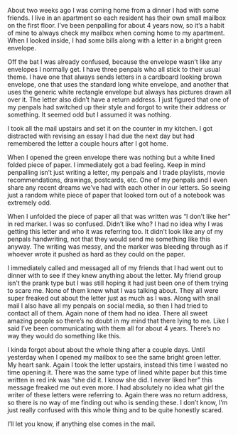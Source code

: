 About two weeks ago I was coming home from a dinner I had with some friends. I live in an apartment so each resident has their own small mailbox on the first floor. I’ve been penpalling for about 4 years now, so it’s a habit of mine to always check my mailbox when coming home to my apartment. When I looked inside, I had some bills along with a letter in a bright green envelope. 

Off the bat I was already confused, because the envelope wasn’t like any envelopes I normally get. I have three penpals who all stick to their usual theme. I have one that always sends letters in a cardboard looking brown envelope, one that uses the standard long white envelope, and another that uses the generic white rectangle envelope but always has pictures drawn all over it. The letter also didn’t have a return address. I just figured that one of my penpals had switched up their style and forgot to write their address or something. It seemed odd but I assumed it was nothing.

 I took all the mail upstairs and set it on the counter in my kitchen. I got distracted with revising an essay I had due the next day but had remembered the letter a couple hours after I got home. 

When I opened the green envelope there was nothing but a white lined folded piece of paper. I immediately got a bad feeling. Keep in mind penpalling isn’t just writing a letter, my penpals and I trade playlists, movie recommendations, drawings, postcards, etc. One of my penpals and I even share any recent dreams we’ve had with each other in our letters. So seeing just a random white piece of paper that looked torn out of a notebook was extremely odd. 

When I unfolded the piece of paper all that was written was “I don’t like her” in red marker. I was so confused. Didn’t like who? I had no idea why I was getting this letter and who it was referring too. It didn’t look like any of my penpals handwriting, not that they would send me something like this anyway. The writing was messy, and the marker was bleeding through as if whoever wrote it pushed as hard as they could on the paper. 

I immediately called and messaged all of my friends that I had went out to dinner with to see if they knew anything about the letter. My friend group isn’t the prank type but I was still hoping it had just been one of them trying to scare me. None of them knew what I was talking about. They all were super freaked out about the letter just as much as I was. Along with snail mail I also have all my penpals on social media, so then I had tried to contact all of them. Again none of them had no idea. There all sweet amazing people so there’s no doubt in my mind that there lying to me. Like I said I’ve been communicating with them all for about 4 years. There’s no way they would do something like this. 

I kinda forgot about about the whole thing after a couple days. Until yesterday when I opened my mailbox to see the same bright green letter. My heart sank. Again I took the letter upstairs, instead this time I wasted no time opening it. There was the same type of lined white paper but this time written in red ink was “she did it. I know she did. I never liked her” this message freaked me out even more. I had absolutely no idea what girl the writer of these letters were referring to. Again there was no return address, so there is no way of me finding out who is sending these. I don’t know, I’m just really confused with this whole thing and to be quite honestly scared.

I’ll let you know, if anything else comes in the mail.